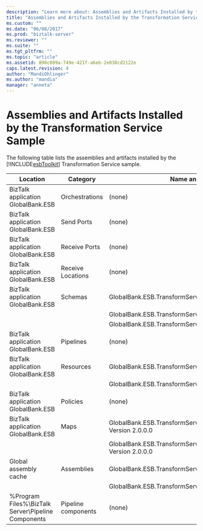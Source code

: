 ```yaml
---
description: "Learn more about: Assemblies and Artifacts Installed by the Transformation Service Sample"
title: "Assemblies and Artifacts Installed by the Transformation Service Sample | Microsoft Docs"
ms.custom: ""
ms.date: "06/08/2017"
ms.prod: "biztalk-server"
ms.reviewer: ""
ms.suite: ""
ms.tgt_pltfrm: ""
ms.topic: "article"
ms.assetid: 890c089a-749e-421f-a6eb-2e038cd2122e
caps.latest.revision: 4
author: "MandiOhlinger"
ms.author: "mandia"
manager: "anneta"
---
```

# Assemblies and Artifacts Installed by the Transformation Service Sample
The following table lists the assemblies and artifacts installed by the [!INCLUDE[esbToolkit](../includes/esbtoolkit-md.md)] Transformation Service sample.  
  
|Location|Category|Name and version of the component|  
|--------------|--------------|---------------------------------------|  
|BizTalk application GlobalBank.ESB|Orchestrations|(none)|  
|BizTalk application GlobalBank.ESB|Send Ports|(none)|  
|BizTalk application GlobalBank.ESB|Receive Ports|(none)|  
|BizTalk application GlobalBank.ESB|Receive Locations|(none)|  
|BizTalk application GlobalBank.ESB|Schemas|GlobalBank.ESB.TransformServices.Schemas.RetailOrder Version 2.0.0.0|  
|||GlobalBank.ESB.TransformServices.Schemas.OrderConfirmation Version 2.0.0.0|  
|||GlobalBank.ESB.TransformServices.Schemas.CanonicalOrder Version 2.0.0.0|  
|BizTalk application GlobalBank.ESB|Pipelines|(none)|  
|BizTalk application GlobalBank.ESB|Resources|GlobalBank.ESB.TransformServices.Maps Version 2.0.0.0|  
|||GlobalBank.ESB.TransformServices.Schemas Version 2.0.0.0|  
|BizTalk application GlobalBank.ESB|Policies|(none)|  
|BizTalk application GlobalBank.ESB|Maps|GlobalBank.ESB.TransformServices.Maps.CanonicalOrder_To_OrderConfirmation Version 2.0.0.0|  
|||GlobalBank.ESB.TransformServices.Maps.RetailOrder_To_CanonicalOrder Version 2.0.0.0|  
|Global assembly cache|Assemblies|GlobalBank.ESB.TransformServices.Maps Version 2.0.0.0|  
|||GlobalBank.ESB.TransformServices.Schemas Version 2.0.0.0|  
|%Program Files%\\BizTalk Server\Pipeline Components|Pipeline components|(none)|
